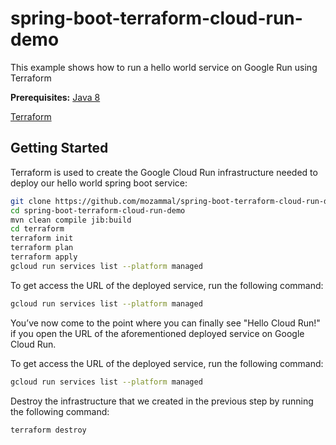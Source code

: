 # spring-boot-terraform-cloud-run-demo

This example shows how to run a hello world service on Google Run using Terraform

**Prerequisites:** [Java 8](https://adoptopenjdk.net/)

 [Terraform](https://www.terraform.io/)


## Getting Started

Terraform is used to create the Google Cloud Run infrastructure needed to deploy our hello world spring boot service:

```bash
git clone https://github.com/mozammal/spring-boot-terraform-cloud-run-demo.git
cd spring-boot-terraform-cloud-run-demo
mvn clean compile jib:build 
cd terraform
terraform init
terraform plan
terraform apply
gcloud run services list --platform managed
```

To get access the URL of the deployed service, run the following command:

```bash
gcloud run services list --platform managed
```

You’ve now come to the point where you can finally see "Hello Cloud Run!" if you open the URL of the aforementioned deployed service on Google Cloud Run.

To get access the URL of the deployed service, run the following command:

```bash
gcloud run services list --platform managed
```

Destroy the infrastructure that we created in the previous step by running the following command:
```
terraform destroy
```
